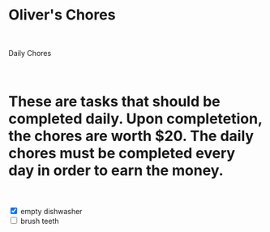 
<html lang="en">
<head>
    <meta charset="UTF-8">
   <link rel="stylesheet" href="css/style.css" type="text/css" />
</head>
<body>
  <h1>Oliver's Chores</h1>
<br>
    <p>Daily Chores</p>
    <br>
<h1>These are tasks that should be completed daily. Upon completetion, the chores are worth $20. The daily chores must be completed every day in order to earn the money.</h1> 
<br>
    <br>
<div>
  <input type="checkbox" id="empty dishwasher" name="empty dishwasher"
         checked>
  <label for="empty dishwasher">empty dishwasher</label>
</div>

<div>
  <input type="checkbox" id="brush teeth" name="brush teeth">
  <label for="brush teeth">brush teeth</label>
</div>
</body>
</html>
